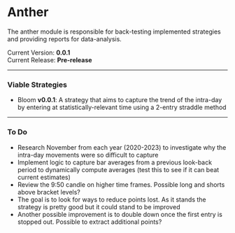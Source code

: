 # Anther
The anther module is responsible for back-testing implemented strategies and providing reports for data-analysis.


Current Version: **0.0.1**\
Current Release: **Pre-release**

---

### Viable Strategies
- Bloom **v0.0.1**: A strategy that aims to capture the trend of the intra-day by entering at statistically-relevant time using a 2-entry straddle method

---

### To Do
- Research November from each year (2020-2023) to investigate why the intra-day movements were so difficult to capture
- Implement logic to capture bar averages from a previous look-back period to dynamically compute averages (test this to see if it can beat current estimates)
- Review the 9:50 candle on higher time frames. Possible long and shorts above bracket levels?
- The goal is to look for ways to reduce points lost. As it stands the strategy is pretty good but it could stand to be improved
- Another possible improvement is to double down once the first entry is stopped out. Possible to extract additional points?

